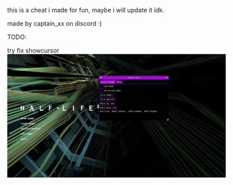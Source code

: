 this is a cheat i made for fun, maybe i will update it idk.

made by captain_xx on discord :)


TODO:

  try fix showcursor 
![Alt text](cheatImg1.jpg)
